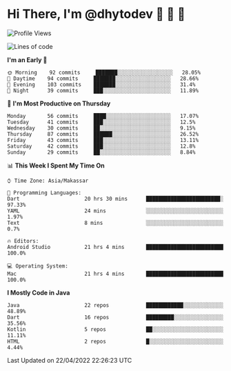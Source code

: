 # Hi There, I'm @dhytodev 👋 👋 👋

<!--
**DhytoDev/dhytodev** is a ✨ _special_ ✨ repository because its `README.md` (this file) appears on your GitHub profile.

Here are some ideas to get you started:

- 🔭 I’m currently working on ...
- 🌱 I’m currently learning ...
- 👯 I’m looking to collaborate on ...
- 🤔 I’m looking for help with ...
- 💬 Ask me about ...
- 📫 How to reach me: ...
- 😄 Pronouns: ...
- ⚡ Fun fact: ...
-->

<!--START_SECTION:waka-->
![Profile Views](http://img.shields.io/badge/Profile%20Views-0-blue)

![Lines of code](https://img.shields.io/badge/From%20Hello%20World%20I%27ve%20Written-134%20Thousand%20lines%20of%20code-blue)

**I'm an Early 🐤** 

```text
🌞 Morning    92 commits     ███████░░░░░░░░░░░░░░░░░░   28.05% 
🌆 Daytime    94 commits     ███████░░░░░░░░░░░░░░░░░░   28.66% 
🌃 Evening    103 commits    ███████░░░░░░░░░░░░░░░░░░   31.4% 
🌙 Night      39 commits     ███░░░░░░░░░░░░░░░░░░░░░░   11.89%

```
📅 **I'm Most Productive on Thursday** 

```text
Monday       56 commits     ████░░░░░░░░░░░░░░░░░░░░░   17.07% 
Tuesday      41 commits     ███░░░░░░░░░░░░░░░░░░░░░░   12.5% 
Wednesday    30 commits     ██░░░░░░░░░░░░░░░░░░░░░░░   9.15% 
Thursday     87 commits     ██████░░░░░░░░░░░░░░░░░░░   26.52% 
Friday       43 commits     ███░░░░░░░░░░░░░░░░░░░░░░   13.11% 
Saturday     42 commits     ███░░░░░░░░░░░░░░░░░░░░░░   12.8% 
Sunday       29 commits     ██░░░░░░░░░░░░░░░░░░░░░░░   8.84%

```


📊 **This Week I Spent My Time On** 

```text
⌚︎ Time Zone: Asia/Makassar

💬 Programming Languages: 
Dart                     20 hrs 30 mins      ████████████████████████░   97.33% 
YAML                     24 mins             ░░░░░░░░░░░░░░░░░░░░░░░░░   1.97% 
Text                     8 mins              ░░░░░░░░░░░░░░░░░░░░░░░░░   0.7%

🔥 Editors: 
Android Studio           21 hrs 4 mins       █████████████████████████   100.0%

💻 Operating System: 
Mac                      21 hrs 4 mins       █████████████████████████   100.0%

```

**I Mostly Code in Java** 

```text
Java                     22 repos            ████████████░░░░░░░░░░░░░   48.89% 
Dart                     16 repos            █████████░░░░░░░░░░░░░░░░   35.56% 
Kotlin                   5 repos             ██░░░░░░░░░░░░░░░░░░░░░░░   11.11% 
HTML                     2 repos             █░░░░░░░░░░░░░░░░░░░░░░░░   4.44%

```



 Last Updated on 22/04/2022 22:26:23 UTC
<!--END_SECTION:waka-->
